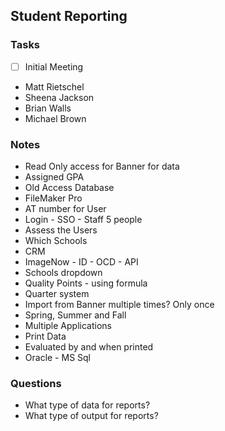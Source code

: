 ## Student Reporting

### Tasks
- [ ] Initial Meeting

- Matt Rietschel
- Sheena Jackson
- Brian Walls
- Michael Brown

### Notes
- Read Only access for Banner for data
- Assigned GPA  
- Old Access Database
- FileMaker Pro
- AT number for User
- Login - SSO - Staff 5 people
- Assess the Users
- Which Schools
- CRM
- ImageNow - ID - OCD - API
- Schools dropdown 
- Quality Points - using formula
- Quarter system
- Import from Banner multiple times? Only once
- Spring, Summer and Fall 
- Multiple Applications
- Print Data
- Evaluated by and when printed
- Oracle - MS Sql


### Questions
- What type of data for reports?
- What type of output for reports? 